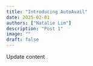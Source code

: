 ```yaml
---
title: "Introducing AutoAvail"
date: 2025-02-01
authors: ["Natalie Lim"]
description: "Post 1"
image: ""
draft: false
---
```


Update content
